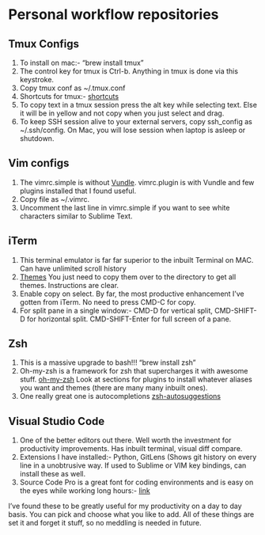 # Personal workflow repositories

## Tmux Configs
1. To install on mac:- “brew install tmux”
2. The control key for tmux is Ctrl-b. Anything in tmux is done via this keystroke.
3. Copy tmux conf as ~/.tmux.conf
4. Shortcuts for tmux:- [shortcuts](https://gist.github.com/MohamedAlaa/2961058)
5. To copy text in a tmux session press the alt key while selecting text. Else it will be in yellow and not copy when you just select and drag.
6. To keep SSH session alive to your external servers, copy ssh_config as ~/.ssh/config. On Mac, you will lose session when laptop is asleep or shutdown.

## Vim configs
1. The vimrc.simple is without [Vundle](https://github.com/VundleVim/Vundle.vim). vimrc.plugin is with Vundle and few plugins installed that I found useful.
2. Copy file as ~/.vimrc.
3. Uncomment the last line in vimrc.simple if you want to see white characters similar to Sublime Text.

## iTerm
1. This terminal emulator is far far superior to the inbuilt Terminal on MAC. Can have unlimited scroll history
2. [Themes](https://github.com/mbadolato/iTerm2-Color-Schemes) You just need to copy them over to the directory to get all themes. Instructions are clear.
3. Enable copy on select. By far, the most productive enhancement I’ve gotten from iTerm. No need to press CMD-C for copy.
4. For split pane in a single window:- CMD-D for vertical split, CMD-SHIFT-D for horizontal split. CMD-SHIFT-Enter for full screen of a pane.

## Zsh
1. This is a massive upgrade to bash!!! “brew install zsh”
2. Oh-my-zsh is a framework for zsh that supercharges it with awesome stuff. [oh-my-zsh](https://github.com/robbyrussell/oh-my-zsh) Look at sections for plugins to install whatever aliases you want and themes (there are many many inbuilt ones).
3. One really great one is autocompletions [zsh-autosuggestions](https://github.com/zsh-users/zsh-autosuggestions)

## Visual Studio Code
1. One of the better editors out there. Well worth the investment for productivity improvements. Has inbuilt terminal, visual diff compare.
2. Extensions I have installed:- Python, GitLens (Shows git history on every line in a unobtrusive way. If used to Sublime or VIM key bindings, can install these as well.
3. Source Code Pro is a great font for coding environments and is easy on the eyes while working long hours:- [link](https://github.com/adobe-fonts/source-code-pro)

I’ve found these to be greatly useful for my productivity on a day to day basis. You can pick and choose what you like to add. All of these things are set it and forget it stuff, so no meddling is needed in future.
